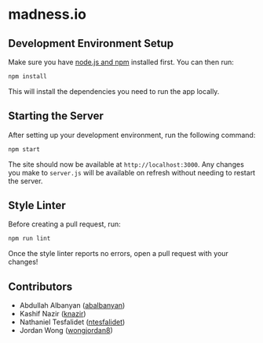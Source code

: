# madness.io

## Development Environment Setup

Make sure you have [node.js and npm](https://docs.npmjs.com/getting-started/installing-node) installed first. You can then run:

```bash
npm install
```

This will install the dependencies you need to run the app locally.


## Starting the Server

After setting up your development environment, run the following command:

```bash
npm start
```

The site should now be available at `http://localhost:3000`.
Any changes you make to `server.js` will be available on refresh without needing to restart the server.


## Style Linter
Before creating a pull request, run:
```bash
npm run lint
```
Once the style linter reports no errors, open a pull request with your changes!

## Contributors
* Abdullah Albanyan ([abalbanyan](https://www.github.com/abalbanyan))
* Kashif Nazir ([knazir](https://www.github.com/knazir))
* Nathaniel Tesfalidet ([ntesfalidet](https://www.github.com/ntesfalidet))
* Jordan Wong ([wongjordan8](https://www.github.com/wongjordan8))
